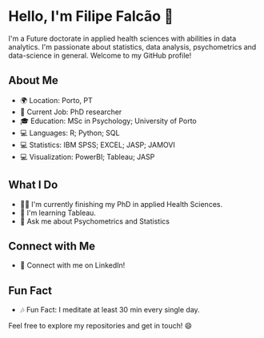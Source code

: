 # Hello, I'm Filipe Falcão 👋

I'm a Future doctorate in applied health sciences with abilities in data analytics. I'm passionate about statistics, data analysis, psychometrics and data-science in general. Welcome to my GitHub profile!

## About Me

- 🌍 Location: Porto, PT
- 💼 Current Job: PhD researcher
- 🎓 Education: MSc in Psychology; University of Porto
- 💻 Languages: R; Python; SQL
- 💻 Statistics: IBM SPSS; EXCEL; JASP; JAMOVI
- 💻 Visualization: PowerBI; Tableau; JASP

## What I Do

- 👨‍💻 I'm currently finishing my PhD in applied Health Sciences.  
- 🌱 I'm learning Tableau.
- 💬 Ask me about Psychometrics and Statistics

## Connect with Me

- 💼 Connect with me on LinkedIn!


## Fun Fact

- 🎶 Fun Fact: I meditate at least 30 min every single day.

Feel free to explore my repositories and get in touch! 😄
